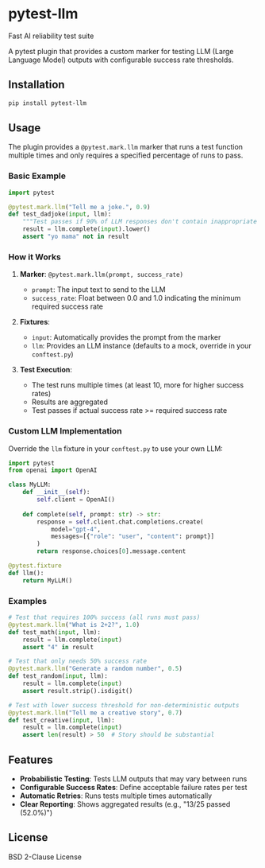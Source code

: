 # pytest-llm

Fast AI reliability test suite

A pytest plugin that provides a custom marker for testing LLM (Large Language Model) outputs with configurable success rate thresholds.

## Installation

```bash
pip install pytest-llm
```

## Usage

The plugin provides a `@pytest.mark.llm` marker that runs a test function multiple times and only requires a specified percentage of runs to pass.

### Basic Example

```python
import pytest

@pytest.mark.llm("Tell me a joke.", 0.9)
def test_dadjoke(input, llm):
    """Test passes if 90% of LLM responses don't contain inappropriate content."""
    result = llm.complete(input).lower()
    assert "yo mama" not in result
```

### How it Works

1. **Marker**: `@pytest.mark.llm(prompt, success_rate)`
   - `prompt`: The input text to send to the LLM
   - `success_rate`: Float between 0.0 and 1.0 indicating the minimum required success rate

2. **Fixtures**:
   - `input`: Automatically provides the prompt from the marker
   - `llm`: Provides an LLM instance (defaults to a mock, override in your `conftest.py`)

3. **Test Execution**:
   - The test runs multiple times (at least 10, more for higher success rates)
   - Results are aggregated
   - Test passes if actual success rate >= required success rate

### Custom LLM Implementation

Override the `llm` fixture in your `conftest.py` to use your own LLM:

```python
import pytest
from openai import OpenAI

class MyLLM:
    def __init__(self):
        self.client = OpenAI()
    
    def complete(self, prompt: str) -> str:
        response = self.client.chat.completions.create(
            model="gpt-4",
            messages=[{"role": "user", "content": prompt}]
        )
        return response.choices[0].message.content

@pytest.fixture
def llm():
    return MyLLM()
```

### Examples

```python
# Test that requires 100% success (all runs must pass)
@pytest.mark.llm("What is 2+2?", 1.0)
def test_math(input, llm):
    result = llm.complete(input)
    assert "4" in result

# Test that only needs 50% success rate
@pytest.mark.llm("Generate a random number", 0.5)
def test_random(input, llm):
    result = llm.complete(input)
    assert result.strip().isdigit()

# Test with lower success threshold for non-deterministic outputs
@pytest.mark.llm("Tell me a creative story", 0.7)
def test_creative(input, llm):
    result = llm.complete(input)
    assert len(result) > 50  # Story should be substantial
```

## Features

- **Probabilistic Testing**: Tests LLM outputs that may vary between runs
- **Configurable Success Rates**: Define acceptable failure rates per test
- **Automatic Retries**: Runs tests multiple times automatically
- **Clear Reporting**: Shows aggregated results (e.g., "13/25 passed (52.0%)")

## License

BSD 2-Clause License

